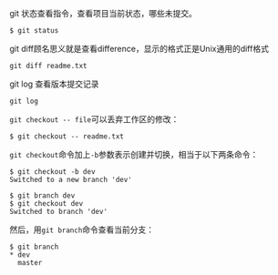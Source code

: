 git 状态查看指令，查看项目当前状态，哪些未提交。
```
$ git status
```
git diff顾名思义就是查看difference，显示的格式正是Unix通用的diff格式
```
git diff readme.txt 
```
git log 查看版本提交记录
```
git log
```
`git checkout -- file`可以丢弃工作区的修改：
```
$ git checkout -- readme.txt
```
`git checkout`命令加上`-b`参数表示创建并切换，相当于以下两条命令：
```
$ git checkout -b dev
Switched to a new branch 'dev'

```
```
$ git branch dev
$ git checkout dev
Switched to branch 'dev'
```
然后，用`git branch`命令查看当前分支：

```
$ git branch
* dev
  master
```